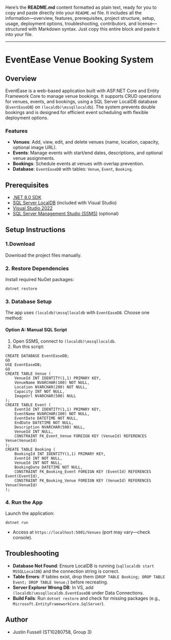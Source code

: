 Here’s the **README.md** content formatted as plain text, ready for you to copy and paste directly into your `README.md` file. It includes all the information—overview, features, prerequisites, project structure, setup, usage, deployment options, troubleshooting, contributors, and license—structured with Markdown syntax. Just copy this entire block and paste it into your file.

---

# EventEase Venue Booking System

## Overview
EventEase is a web-based application built with ASP.NET Core and Entity Framework Core to manage venue bookings. It supports CRUD operations for venues, events, and bookings, using a SQL Server LocalDB database (`EventEaseDB`) on `(localdb)\mssqllocaldb`). The system prevents double bookings and is designed for efficient event scheduling with flexible deployment options.

### Features
- **Venues**: Add, view, edit, and delete venues (name, location, capacity, optional image URL).
- **Events**: Manage events with start/end dates, descriptions, and optional venue assignments.
- **Bookings**: Schedule events at venues with overlap prevention.
- **Database**: `EventEaseDB` with tables: `Venue`, `Event`, `Booking`.

## Prerequisites
- [.NET 8.0 SDK](https://dotnet.microsoft.com/download/dotnet/8.0)
- [SQL Server LocalDB](https://learn.microsoft.com/en-us/sql/database-engine/configure-windows/sql-server-express-localdb) (included with Visual Studio)
- [Visual Studio 2022](https://visualstudio.microsoft.com/vs/)
- [SQL Server Management Studio (SSMS)](https://learn.microsoft.com/en-us/sql/ssms/download-sql-server-management-studio-ssms) (optional)


## Setup Instructions

### 1.Download
Download the project files manually.

### 2. Restore Dependencies
Install required NuGet packages:
```
dotnet restore
```

### 3. Database Setup
The app uses `(localdb)\mssqllocaldb` with `EventEaseDB`. Choose one method:


#### Option A: Manual SQL Script
1. Open SSMS, connect to `(localdb)\mssqllocaldb`.
2. Run this script:
```
CREATE DATABASE EventEaseDB;
GO
USE EventEaseDB;
GO
CREATE TABLE Venue (
    VenueId INT IDENTITY(1,1) PRIMARY KEY,
    VenueName NVARCHAR(100) NOT NULL,
    Location NVARCHAR(200) NOT NULL,
    Capacity INT NOT NULL,
    ImageUrl NVARCHAR(500) NULL
);
CREATE TABLE Event (
    EventId INT IDENTITY(1,1) PRIMARY KEY,
    EventName NVARCHAR(100) NOT NULL,
    EventDate DATETIME NOT NULL,
    EndDate DATETIME NOT NULL,
    Description NVARCHAR(500) NULL,
    VenueId INT NULL,
    CONSTRAINT FK_Event_Venue FOREIGN KEY (VenueId) REFERENCES Venue(VenueId)
);
CREATE TABLE Booking (
    BookingId INT IDENTITY(1,1) PRIMARY KEY,
    EventId INT NOT NULL,
    VenueId INT NOT NULL,
    BookingDate DATETIME NOT NULL,
    CONSTRAINT FK_Booking_Event FOREIGN KEY (EventId) REFERENCES Event(EventId),
    CONSTRAINT FK_Booking_Venue FOREIGN KEY (VenueId) REFERENCES Venue(VenueId)
);
```

### 4. Run the App
Launch the application:
```
dotnet run
```
- Access at `https://localhost:5001/Venues` (port may vary—check console).

## Troubleshooting
- **Database Not Found**: Ensure LocalDB is running (`sqllocaldb start MSSQLLocalDB`) and the connection string is correct.
- **Table Errors**: If tables exist, drop them (`DROP TABLE Booking; DROP TABLE Event; DROP TABLE Venue;`) before recreating.
- **Server Explorer Wrong DB**: In VS, add `(localdb)\mssqllocaldb.EventEaseDB` under Data Connections.
- **Build Fails**: Run `dotnet restore` and check for missing packages (e.g., `Microsoft.EntityFrameworkCore.SqlServer`).

## Author
- Justin Fussell (ST10280758, Group 3)
